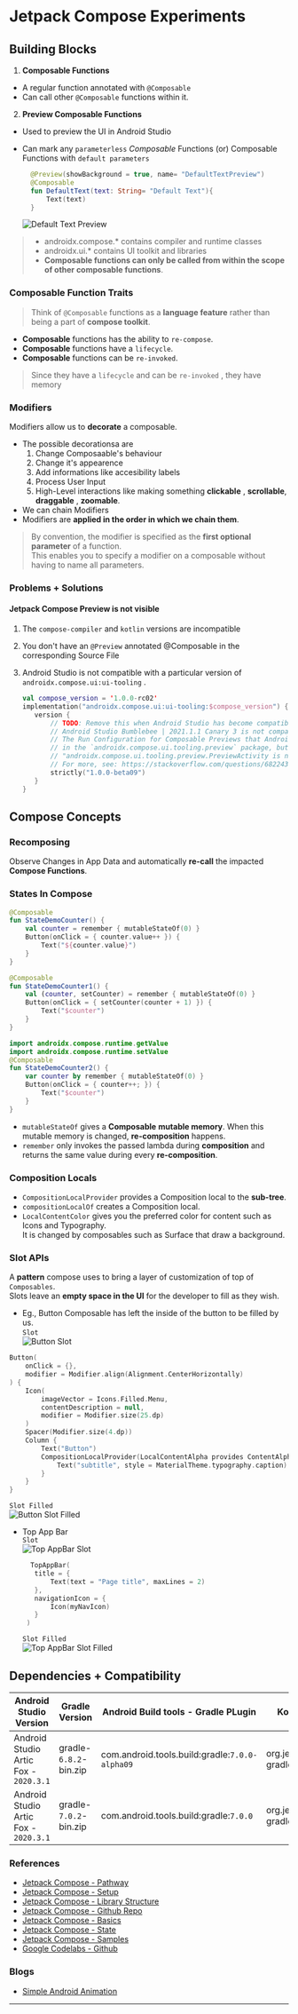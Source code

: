 # Jetpack Compose Experiments

## Building Blocks

1. **Composable Functions**

  - A regular function annotated with `@Composable`
  - Can call other `@Composable` functions within it.

2. **Preview Composable Functions**

  - Used to preview the UI in Android Studio
  - Can mark any `parameterless` *Composable* Functions (or) Composable Functions with `default parameters`

    ```kotlin
      @Preview(showBackground = true, name= "DefaultTextPreview")
      @Composable
      fun DefaultText(text: String= "Default Text"){
          Text(text)
      }
    ```
    ![Default Text Preview][art_default_text_preview]

> - androidx.compose.* contains compiler and runtime classes
> - androidx.ui.* contains UI toolkit and libraries
> - **Composable functions can only be called from within the scope of other composable functions**.

### Composable Function Traits
> Think of `@Composable` functions as a **language feature** rather than being a part of **compose toolkit**.
- **Composable** functions has the ability to `re-compose`.
- **Composable** functions have a `lifecycle`.
- **Composable** functions can be `re-invoked`.
> Since they have a `lifecycle` and can be `re-invoked` , they have memory

### Modifiers

Modifiers allow us to **decorate** a composable.  

- The possible decorationsa are
  1. Change Composaable's behaviour
  2. Change it's appearence
  3. Add informations like accesibility labels
  4. Process User Input
  5. High-Level interactions like making something **clickable** , **scrollable**, **draggable** , **zoomable**.
- We can chain Modifiers
- Modifiers are **applied in the order in which we chain them**.

> By convention, the modifier is specified as the **first optional parameter** of a function.  
> This enables you to specify a modifier on a composable without having to name all parameters.

### Problems + Solutions


#### Jetpack Compose Preview is not visible
   
1. The `compose-compiler` and `kotlin` versions are incompatible
2. You don't have an `@Preview` annotated @Composable in the corresponding Source File  
3. Android Studio is not compatible with a particular version of `androidx.compose.ui:ui-tooling` .
     
     ```kotlin
     val compose_version = '1.0.0-rc02'
     implementation("androidx.compose.ui:ui-tooling:$compose_version") {
        version {
            // TODO: Remove this when Android Studio has become compatible again
            // Android Studio Bumblebee | 2021.1.1 Canary 3 is not compatible with module ui-tooling 1.0.0-rc01 or higher.
            // The Run Configuration for Composable Previews that Android Studio makes expects a PreviewActivity class
            // in the `androidx.compose.ui.tooling.preview` package, but it was moved in 1.0.0-rc01, and thus causes error:
            // "androidx.compose.ui.tooling.preview.PreviewActivity is not an Activity subclass or alias".
            // For more, see: https://stackoverflow.com/questions/68224361/jetpack-compose-cant-preview-after-updating-to-1-0-0-rc01
            strictly("1.0.0-beta09")
        }
    }
     ```

## Compose Concepts 

### Recomposing 

Observe Changes in App Data and automatically **re-call** the impacted **Compose Functions**.

### States In Compose

```kotlin
@Composable
fun StateDemoCounter() {
    val counter = remember { mutableStateOf(0) }
    Button(onClick = { counter.value++ }) {
        Text("${counter.value}")
    }
}

@Composable
fun StateDemoCounter1() {
    val (counter, setCounter) = remember { mutableStateOf(0) }
    Button(onClick = { setCounter(counter + 1) }) {
        Text("$counter")
    }
}

import androidx.compose.runtime.getValue
import androidx.compose.runtime.setValue
@Composable
fun StateDemoCounter2() {
    var counter by remember { mutableStateOf(0) }
    Button(onClick = { counter++; }) {
        Text("$counter")
    }
}
```

- `mutableStateOf` gives a **Composable** __mutable memory__. When this mutable memory is changed, **re-composition** happens.
- `remember` only invokes the passed lambda during **composition** and returns the same value during every **re-composition**.

### Composition Locals

- `CompositionLocalProvider`  provides a Composition local to the **sub-tree**.
- `compositionLocalOf` creates a Composition local. 
- `LocalContentColor` gives you the preferred color for content such as Icons and Typography.  
It is changed by composables such as Surface that draw a background.

### Slot APIs

  A **pattern** compose uses to bring a layer of customization of top of `Composables`.  
  Slots leave an **empty space in the UI** for the developer to fill as they wish.

-  Eg., Button Composable has left the inside of the button to be filled by us.  
  `Slot`    
  ![Button Slot][art_button_slot]  
  ```kotlin
  Button(
      onClick = {},
      modifier = Modifier.align(Alignment.CenterHorizontally)
  ) {
      Icon(
          imageVector = Icons.Filled.Menu,
          contentDescription = null,
          modifier = Modifier.size(25.dp)
      )
      Spacer(Modifier.size(4.dp))
      Column {
          Text("Button")
          CompositionLocalProvider(LocalContentAlpha provides ContentAlpha.medium) {
              Text("subtitle", style = MaterialTheme.typography.caption)
          }
      }
  }
  ```
  `Slot Filled`  
  ![Button Slot Filled][art_button_slot_filled]

-  Top App Bar  
   `Slot`   
   ![Top AppBar Slot][art_topappbar_slot]
   ```kotlin
     TopAppBar(
      title = {
          Text(text = "Page title", maxLines = 2)
      },
      navigationIcon = {
          Icon(myNavIcon)
      }
    )
   ```
   `Slot Filled`  
   ![Top AppBar Slot Filled][art_topappbar_slot_filled]

## Dependencies + Compatibility 

|     Android Studio Version |     Gradle Version    |  Android Build tools - Gradle PLugin | Kotlin Gradle Plugin |   JDK Version   |  Compose Version    |
|           -----            |           -----       |           -----               |     -----       |           -----     | --- |
| Android Studio Artic Fox - `2020.3.1` | gradle-`6.8.2`-bin.zip |     com.android.tools.build:gradle:`7.0.0-alpha09`     | org.jetbrains.kotlin:kotlin-gradle-plugin:`1.4.30` | jdk-`11.0.10`    |     `1.0.0-beta01`    |
| Android Studio Artic Fox - `2020.3.1` | gradle-`7.0.2`-bin.zip | com.android.tools.build:gradle:`7.0.0` | org.jetbrains.kotlin:kotlin-gradle-plugin:`1.5.10` | jdk-`11.0.10` | `1.0.0` (**First Stable Release**) |
### References

- [Jetpack Compose - Pathway][jetpack_compose_pathway]
- [Jetpack Compose - Setup][jetpack_compose_setup]
- [Jetpack Compose - Library Structure][jetpack_compose_library_structure]
- [Jetpack Compose - Github Repo][jetpack_compose_github_repo]
- [Jetpack Compose - Basics][jetpack_compose_basics_codelab]
- [Jetpack Compose - State][jetpack_compose_state_codelab]
- [Jetpack Compose - Samples][jetpack_compose_samples]
- [Google Codelabs - Github][android_compose_codelabs_code]

### Blogs
- [Simple Android Animation][blogs_simple_android_animation]

---
[jetpack_compose_setup]: https://developer.android.com/jetpack/compose/setup
[jetpack_compose_pathway]: https://developer.android.com/courses/pathways/compose
[jetpack_compose_samples]: http://goo.gle/compose-samples
[jetpack_compose_codelabs]: http://goo.gle/compose-codelabs
[jetpack_compose_docs]: http://goo.gle/compose-docs
[jetpack_compose_feedback]: http://goo.gle/compose-feedback
[jetpack_compose_slack]: http://goo.gle/compose-slack

[jetpack_compose_basics_codelab]: https://codelabs.developers.google.com/codelabs/jetpack-compose-basics/
[jetpack_compose_state_codelab]: https://developer.android.com/codelabs/jetpack-compose-state
[android_compose_codelabs_code]: https://github.com/googlecodelabs/android-compose-codelabs
[jetpack_compose_library_structure]: https://developer.android.com/jetpack/androidx/releases/compose-compiler#structure
[jetpack_compose_github_repo]: https://github.com/androidx/androidx
[art_default_text_preview]: demo/art/default_text_preview.png "Default Text Preview"

[blogs_simple_android_animation]: https://medium.com/mobile-app-development-publication/simple-android-animation-with-jetpack-compose-6eb718928f9b

[art_button_slot]: art/button_slot.png "Button Slot"
[art_button_slot_filled]: art/button_slot_filled.png "Button Slot - Filled"
[art_topappbar_slot]: art/topappbar_slot.png "Top AppBar Slot"
[art_topappbar_slot_filled]: art/topappbar_slot_filled.png "Top AppBar Slot - Filled"